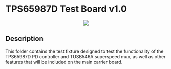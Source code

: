 # TPS65987D Test Board v1.0 

<p align="center">
   <img src="https://i.imgur.com/e9K5JSS.png"/>
</p>

## Description
This folder contains the test fixture designed to test the functionality of the TPS65987D PD controller and TUSB546A superspeed mux, as well as other features that will be included on the main carrier board. 




